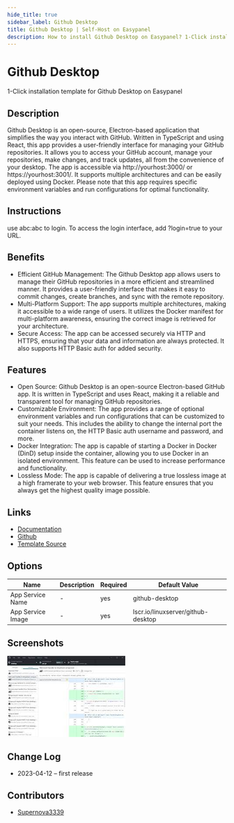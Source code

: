 ```yaml
---
hide_title: true
sidebar_label: Github Desktop
title: Github Desktop | Self-Host on Easypanel
description: How to install Github Desktop on Easypanel? 1-Click installation template for Github Desktop on Easypanel
---
```


<!-- generated -->

# Github Desktop

1-Click installation template for Github Desktop on Easypanel

## Description

Github Desktop is an open-source, Electron-based application that simplifies the way you interact with GitHub. Written in TypeScript and using React, this app provides a user-friendly interface for managing your GitHub repositories. It allows you to access your GitHub account, manage your repositories, make changes, and track updates, all from the convenience of your desktop. The app is accessible via http://yourhost:3000/ or https://yourhost:3001/. It supports multiple architectures and can be easily deployed using Docker. Please note that this app requires specific environment variables and run configurations for optimal functionality.

## Instructions

use abc:abc to login. To access the login interface, add ?login=true to your URL.

## Benefits

- Efficient GitHub Management: The Github Desktop app allows users to manage their GitHub repositories in a more efficient and streamlined manner. It provides a user-friendly interface that makes it easy to commit changes, create branches, and sync with the remote repository.
- Multi-Platform Support: The app supports multiple architectures, making it accessible to a wide range of users. It utilizes the Docker manifest for multi-platform awareness, ensuring the correct image is retrieved for your architecture.
- Secure Access: The app can be accessed securely via HTTP and HTTPS, ensuring that your data and information are always protected. It also supports HTTP Basic auth for added security.

## Features

- Open Source: Github Desktop is an open-source Electron-based GitHub app. It is written in TypeScript and uses React, making it a reliable and transparent tool for managing GitHub repositories.
- Customizable Environment: The app provides a range of optional environment variables and run configurations that can be customized to suit your needs. This includes the ability to change the internal port the container listens on, the HTTP Basic auth username and password, and more.
- Docker Integration: The app is capable of starting a Docker in Docker (DinD) setup inside the container, allowing you to use Docker in an isolated environment. This feature can be used to increase performance and functionality.
- Lossless Mode: The app is capable of delivering a true lossless image at a high framerate to your web browser. This feature ensures that you always get the highest quality image possible.

## Links

- [Documentation](https://docs.linuxserver.io/images/docker-github-desktop)
- [Github](https://github.com/desktop/desktop)
- [Template Source](https://github.com/easypanel-io/templates/tree/main/templates/github-desktop)

## Options

Name | Description | Required | Default Value
-|-|-|-
App Service Name | - | yes | github-desktop
App Service Image | - | yes | lscr.io/linuxserver/github-desktop

## Screenshots

![Github Desktop Screenshot](./assets/screenshot.png)

## Change Log

- 2023-04-12 – first release

## Contributors

- [Supernova3339](https://github.com/Supernova3339)
